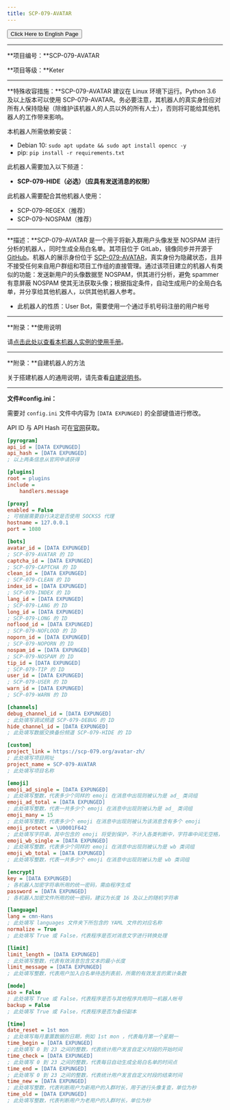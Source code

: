```yaml
---
title: SCP-079-AVATAR
---
```


<link rel="stylesheet" href="/css/chinese.css">
<button onmouseover="PlaySound('totop1')" onmouseout="StopSound('totop1')" onclick="window.location.href = '/avatar/';" class="en">Click Here to English Page</button>

---

**项目编号：**SCP-079-AVATAR

**项目等级：**Keter

---

**特殊收容措施：**SCP-079-AVATAR 建议在 Linux 环境下运行。Python 3.6 及以上版本可以使用 SCP-079-AVATAR。务必要注意，其机器人的真实身份应对所有人保持隐秘（除维护该机器人的人员以外的所有人士），否则将可能给其他机器人的工作带来影响。

本机器人所需依赖安装：

- Debian 10: `sudo apt update && sudo apt install opencc -y`
- pip: `pip install -r requirements.txt`

此机器人需要加入以下频道：

- **SCP-079-HIDE（必选）（应具有发送消息的权限）**

此机器人需要配合其他机器人使用：

- SCP-079-REGEX（推荐）
- SCP-079-NOSPAM（推荐）

---

**描述：**SCP-079-AVATAR 是一个用于将新入群用户头像发至 NOSPAM 进行分析的机器人，同时生成全局白名单。其项目位于 GitLab，镜像同步并开源于 [GitHub](https://github.com/scp-079/scp-079-avatar)。机器人的展示身份位于 <a href="https://t.me/SCP_079_AVATAR_BOT" class="079" target="_blank">SCP-079-AVATAR</a>，真实身份为隐藏状态，且并不接受任何来自用户群组和项目工作组的直接管理。通过该项目建立的机器人有类似的功能：发送新用户的头像数据至 NOSPAM，供其进行分析，避免 spammer 有意屏蔽 NOSPAM 使其无法获取头像；根据指定条件，自动生成用户的全局白名单，并分享给其他机器人，以供其他机器人参考。

- 此机器人的性质：User Bot，需要使用一个通过手机号码注册的用户帐号

---

**附录：**使用说明

请[点击此处以查看本机器人实例的使用手册](/avatar-manual-zh/)。

---

**附录：**自建机器人的方法

关于搭建机器人的通用说明，请先查看[自建说明书](/how-zh/)。

---

**文件#config.ini：**

需要对 `config.ini` 文件中内容为 `[DATA EXPUNGED]` 的全部键值进行修改。

API ID 与 API Hash 可在[官网](https://my.telegram.org)获取。

```ini
[pyrogram]
api_id = [DATA EXPUNGED]
api_hash = [DATA EXPUNGED]
; 以上两条信息从官网申请获得

[plugins]
root = plugins
include =
    handlers.message

[proxy]
enabled = False
; 可根据需要自行决定是否使用 SOCKS5 代理
hostname = 127.0.0.1
port = 1080

[bots]
avatar_id = [DATA EXPUNGED]
; SCP-079-AVATAR 的 ID
captcha_id = [DATA EXPUNGED]
; SCP-079-CAPTCHA 的 ID
clean_id = [DATA EXPUNGED]
; SCP-079-CLEAN 的 ID
index_id = [DATA EXPUNGED]
; SCP-079-INDEX 的 ID
lang_id = [DATA EXPUNGED]
; SCP-079-LANG 的 ID
long_id = [DATA EXPUNGED]
; SCP-079-LONG 的 ID
noflood_id = [DATA EXPUNGED]
; SCP-079-NOFLOOD 的 ID
noporn_id = [DATA EXPUNGED]
; SCP-079-NOPORN 的 ID
nospam_id = [DATA EXPUNGED]
; SCP-079-NOSPAM 的 ID
tip_id = [DATA EXPUNGED]
; SCP-079-TIP 的 ID
user_id = [DATA EXPUNGED]
; SCP-079-USER 的 ID
warn_id = [DATA EXPUNGED]
; SCP-079-WARN 的 ID

[channels]
debug_channel_id = [DATA EXPUNGED]
; 此处填写调试频道 SCP-079-DEBUG 的 ID
hide_channel_id = [DATA EXPUNGED]
; 此处填写数据交换备份频道 SCP-079-HIDE 的 ID

[custom]
project_link = https://scp-079.org/avatar-zh/
; 此处填写项目网址
project_name = SCP-079-AVATAR
; 此处填写项目名称

[emoji]
emoji_ad_single = [DATA EXPUNGED]
; 此处填写整数，代表多少个同样的 emoji 在消息中出现则被认为是 ad_ 类词组
emoji_ad_total = [DATA EXPUNGED]
; 此处填写整数，代表一共多少个 emoji 在消息中出现则被认为是 ad_ 类词组
emoji_many = 15
; 此处填写整数，代表多少个 emoji 在消息中出现则被认为该消息含有多个 emoji
emoji_protect = \U0001F642
; 此处填写字符串，其中包含的 emoji 将受到保护，不计入各类判断中，字符串中间无空格，请以 \UXXXXXXXX 的形式代表一个 emoji
emoji_wb_single = [DATA EXPUNGED]
; 此处填写整数，代表多少个同样的 emoji 在消息中出现则被认为是 wb 类词组
emoji_wb_total = [DATA EXPUNGED]
; 此处填写整数，代表一共多少个 emoji 在消息中出现则被认为是 wb 类词组

[encrypt]
key = [DATA EXPUNGED]
; 各机器人加密字符串所用的统一密码，需由程序生成
password = [DATA EXPUNGED]
; 各机器人加密文件所用的统一密码，建议为长度 16 及以上的随机字符串

[language]
lang = cmn-Hans
; 此处填写 languages 文件夹下所包含的 YAML 文件的对应名称
normalize = True
; 此处填写 True 或 False，代表程序是否对消息文字进行转换处理

[limit]
limit_length = [DATA EXPUNGED]
; 此处填写整数，代表有效消息包含文本的最小长度
limit_message = [DATA EXPUNGED]
; 此处填写整数，代表用户加入白名单待选列表前，所需的有效发言的累计条数

[mode]
aio = False
; 此处填写 True 或 False，代表程序是否与其他程序共用同一机器人帐号
backup = False
; 此处填写 True 或 False，代表程序是否为备份副本

[time]
date_reset = 1st mon
; 此处填写每月重置数据的日期，例如 1st mon ，代表每月第一个星期一
time_begin = [DATA EXPUNGED]
; 此处填写 0 到 23 之间的整数，代表统计用户发言自定义时段的开始时间
time_check = [DATA EXPUNGED]
; 此处填写 0 到 23 之间的整数，代表每日自动生成全局白名单的时间点
time_end = [DATA EXPUNGED]
; 此处填写 0 到 23 之间的整数，代表统计用户发言自定义时段的结束时间
time_new = [DATA EXPUNGED]
; 此处填写整数，代表判断用户为新用户的入群时长，用于进行头像复查，单位为秒
time_old = [DATA EXPUNGED]
; 此处填写整数，代表判断用户为老用户的入群时长，单位为秒
```

<audio src="/audio/door/dooropenpage.ogg" autoplay></audio>
<audio id="dooropen079" src="/audio/door/dooropen079.ogg"/>
